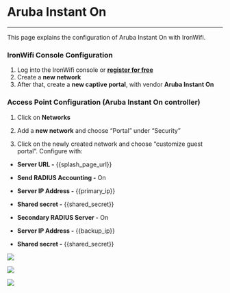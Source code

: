 # **Aruba Instant On** 

---

This page explains the configuration of Aruba Instant On with IronWifi.

### **IronWifi Console Configuration**

1. Log into the IronWifi console or **[register for free](https://console.ironwifi.com/register)**
2. Create a **new network**
3. After that, create a **new captive portal**, with vendor **Aruba Instant On**

### **Access Point Configuration (Aruba Instant On controller)**

1. Click on **Networks**

2. Add a **new network** and choose “Portal” under “Security”

3. Click on the newly created network and choose “customize guest portal”. Configure with:

- **Server URL -** {{splash_page_url}}
- **Send RADIUS Accounting -** On
- **Server IP Address -** {{primary_ip}}
- **Shared secret -** {{shared_secret}}

- **Secondary RADIUS Server -** On
- **Server IP Address -** {{backup_ip}}
- **Shared secret -** {{shared_secret}}

![](https://raw.githubusercontent.com/IronWifi/docs/master/configuration-guides/aruba_instant_on/aruba.png)

![](https://raw.githubusercontent.com/IronWifi/docs/master/configuration-guides/aruba_instant_on/aruba2.png)

![](https://raw.githubusercontent.com/IronWifi/docs/master/configuration-guides/aruba_instant_on/aruba3.png)
